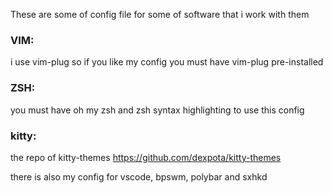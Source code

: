 These are some of config file for some of software that i work with them

### VIM:

i use vim-plug so if you like my config you must have vim-plug pre-installed

### ZSH:

you must have oh my zsh and zsh syntax highlighting to use this config

### kitty:

the repo of kitty-themes
https://github.com/dexpota/kitty-themes

there is also my config for vscode, bpswm, polybar and sxhkd
